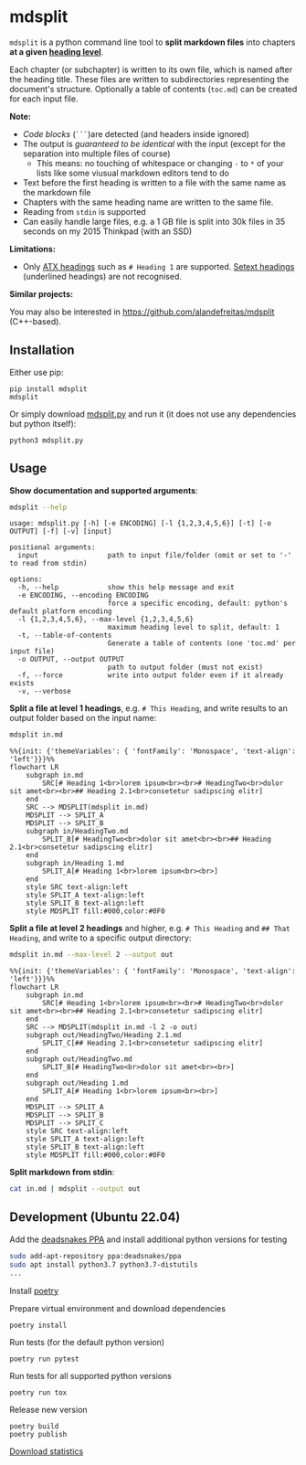 # mdsplit

`mdsplit` is a python command line tool to
**split markdown files** into chapters
**at a given [heading level](https://spec.commonmark.org/0.30/#atx-headings)**.

Each chapter (or subchapter) is written to its own file,
which is named after the heading title.
These files are written to subdirectories representing the document's structure.
Optionally a table of contents (`toc.md`) can be created for each input file.

**Note:**
- *Code blocks* (`` ``` ``)are detected (and headers inside ignored)
- The output is *guaranteed to be identical* with the input
  (except for the separation into multiple files of course)
    - This means: no touching of whitespace or changing `-` to `*` of your lists
      like some viusual markdown editors tend to do
- Text before the first heading is written to a file with the same name as the markdown file
- Chapters with the same heading name are written to the same file.
- Reading from `stdin` is supported
- Can easily handle large files,
  e.g. a 1 GB file is split into 30k files in 35 seconds on my 2015 Thinkpad (with an SSD)

**Limitations:**
- Only [ATX headings](https://spec.commonmark.org/0.30/#atx-headings) 
  such as `# Heading 1` are supported.
  [Setext headings](https://spec.commonmark.org/0.30/#setext-headings)
  (underlined headings) are not recognised.

**Similar projects:**

You may also be interested in https://github.com/alandefreitas/mdsplit (C++-based).

## Installation

Either use pip:

    pip install mdsplit
    mdsplit

Or simply download [mdsplit.py](mdsplit.py) and run it (it does not use any dependencies but python itself):

    python3 mdsplit.py

## Usage

**Show documentation and supported arguments**:

```bash
mdsplit --help
```

```
usage: mdsplit.py [-h] [-e ENCODING] [-l {1,2,3,4,5,6}] [-t] [-o OUTPUT] [-f] [-v] [input]

positional arguments:
  input                 path to input file/folder (omit or set to '-' to read from stdin)

options:
  -h, --help            show this help message and exit
  -e ENCODING, --encoding ENCODING
                        force a specific encoding, default: python's default platform encoding
  -l {1,2,3,4,5,6}, --max-level {1,2,3,4,5,6}
                        maximum heading level to split, default: 1
  -t, --table-of-contents
                        Generate a table of contents (one 'toc.md' per input file)
  -o OUTPUT, --output OUTPUT
                        path to output folder (must not exist)
  -f, --force           write into output folder even if it already exists
  -v, --verbose
```

**Split a file at level 1 headings**, e.g. `# This Heading`, and write results to an output folder based on the input name:

```bash
mdsplit in.md
```

```mermaid
%%{init: {'themeVariables': { 'fontFamily': 'Monospace', 'text-align': 'left'}}}%%
flowchart LR
    subgraph in.md
        SRC[# Heading 1<br>lorem ipsum<br><br># HeadingTwo<br>dolor sit amet<br><br>## Heading 2.1<br>consetetur sadipscing elitr]
    end
    SRC --> MDSPLIT(mdsplit in.md)
    MDSPLIT --> SPLIT_A
    MDSPLIT --> SPLIT_B
    subgraph in/HeadingTwo.md
        SPLIT_B[# HeadingTwo<br>dolor sit amet<br><br>## Heading 2.1<br>consetetur sadipscing elitr]
    end
    subgraph in/Heading 1.md
        SPLIT_A[# Heading 1<br>lorem ipsum<br><br>]
    end
    style SRC text-align:left
    style SPLIT_A text-align:left
    style SPLIT_B text-align:left
    style MDSPLIT fill:#000,color:#0F0
```

**Split a file at level 2 headings** and higher, e.g. `# This Heading` and `## That Heading`, and write to a specific output directory:

```bash
mdsplit in.md --max-level 2 --output out
```

```mermaid
%%{init: {'themeVariables': { 'fontFamily': 'Monospace', 'text-align': 'left'}}}%%
flowchart LR
    subgraph in.md
        SRC[# Heading 1<br>lorem ipsum<br><br># HeadingTwo<br>dolor sit amet<br><br>## Heading 2.1<br>consetetur sadipscing elitr]
    end
    SRC --> MDSPLIT(mdsplit in.md -l 2 -o out)
    subgraph out/HeadingTwo/Heading 2.1.md
        SPLIT_C[## Heading 2.1<br>consetetur sadipscing elitr]
    end
    subgraph out/HeadingTwo.md
        SPLIT_B[# HeadingTwo<br>dolor sit amet<br><br>]
    end
    subgraph out/Heading 1.md
        SPLIT_A[# Heading 1<br>lorem ipsum<br><br>]
    end
    MDSPLIT --> SPLIT_A
    MDSPLIT --> SPLIT_B
    MDSPLIT --> SPLIT_C
    style SRC text-align:left
    style SPLIT_A text-align:left
    style SPLIT_B text-align:left
    style MDSPLIT fill:#000,color:#0F0
```

**Split markdown from stdin**:

```bash
cat in.md | mdsplit --output out
```

## Development (Ubuntu 22.04)

Add the [deadsnakes PPA](https://launchpad.net/~deadsnakes/+archive/ubuntu/ppa)
and install additional python versions for testing

```bash
sudo add-apt-repository ppa:deadsnakes/ppa
sudo apt install python3.7 python3.7-distutils
...
```

Install [poetry](https://python-poetry.org)

Prepare virtual environment and download dependencies

    poetry install

Run tests (for the default python version)

    poetry run pytest

Run tests for all supported python versions

    poetry run tox

Release new version

    poetry build
    poetry publish

[Download statistics](https://pypistats.org/packages/mdsplit)
